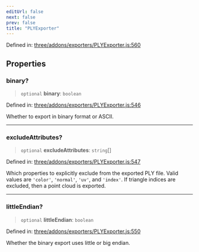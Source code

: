 ```yaml
---
editUrl: false
next: false
prev: false
title: "PLYExporter"
---
```


Defined in: [three/addons/exporters/PLYExporter.js:560](https://github.com/DefinitelyMaybe/three-i18n/blob/fa57b79433d1c349ffb23a78727299c8d4190136/three/addons/exporters/PLYExporter.js#L560)

## Properties

### binary?

> `optional` **binary**: `boolean`

Defined in: [three/addons/exporters/PLYExporter.js:546](https://github.com/DefinitelyMaybe/three-i18n/blob/fa57b79433d1c349ffb23a78727299c8d4190136/three/addons/exporters/PLYExporter.js#L546)

Whether to export in binary format or ASCII.

***

### excludeAttributes?

> `optional` **excludeAttributes**: `string`[]

Defined in: [three/addons/exporters/PLYExporter.js:547](https://github.com/DefinitelyMaybe/three-i18n/blob/fa57b79433d1c349ffb23a78727299c8d4190136/three/addons/exporters/PLYExporter.js#L547)

Which properties to explicitly exclude from
the exported PLY file. Valid values are `'color'`, `'normal'`, `'uv'`, and `'index'`. If triangle
indices are excluded, then a point cloud is exported.

***

### littleEndian?

> `optional` **littleEndian**: `boolean`

Defined in: [three/addons/exporters/PLYExporter.js:550](https://github.com/DefinitelyMaybe/three-i18n/blob/fa57b79433d1c349ffb23a78727299c8d4190136/three/addons/exporters/PLYExporter.js#L550)

Whether the binary export uses little or big endian.
